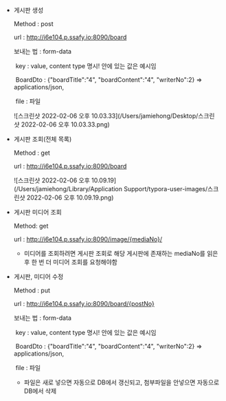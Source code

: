 - 게시판 생성

  Method : post

  url : http://i6e104.p.ssafy.io:8090/board

  보내는 법 : form-data

  ​	key : value, content type 명시! 안에 있는 값은 예시임

  ​	BoardDto :  {"boardTitle":"4", "boardContent":"4", "writerNo":2} => applications/json, 

  ​	file : 파일

  ![스크린샷 2022-02-06 오후 10.03.33](/Users/jamiehong/Desktop/스크린샷 2022-02-06 오후 10.03.33.png)



- 게시판 조회(전체 목록)

  Method : get

  url : http://i6e104.p.ssafy.io:8090/board

  

  ![스크린샷 2022-02-06 오후 10.09.19](/Users/jamiehong/Library/Application Support/typora-user-images/스크린샷 2022-02-06 오후 10.09.19.png)

- 게시판 미디어 조회

  Method: get

  url : http://i6e104.p.ssafy.io:8090/image/{mediaNo}/

  - 미디어를 조회하려면 게시판 조회로 해당 게시판에 존재하는 mediaNo를 읽은 후 한 번 더 미디어 조회를 요청해야함



- 게시판, 미디어 수정

  Method : put

  url : http://i6e104.p.ssafy.io:8090/board/{postNo}

  보내는 법 : form-data

  ​	key : value, content type 명시! 안에 있는 값은 예시임

  ​	BoardDto :  {"boardTitle":"4", "boardContent":"4", "writerNo":2} => applications/json, 

  ​	file : 파일

  - 파일은 새로 넣으면 자동으로 DB에서 갱신되고, 첨부파일을 안넣으면 자동으로 DB에서 삭제

  

  

